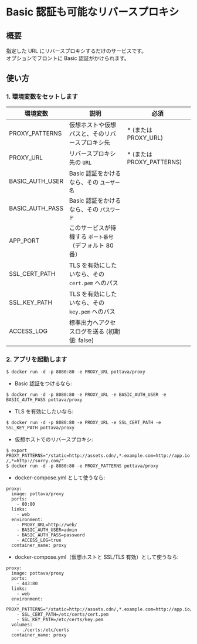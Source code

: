 # Basic 認証も可能なリバースプロキシ


## 概要

指定した URL にリバースプロキシするだけのサービスです。  
オプションでフロントに Basic 認証がかけられます。


## 使い方

### 1. 環境変数をセットします

環境変数            | 説明                                             | 必須
------------------ | ----------------------------------------------- | -------------------
PROXY_PATTERNS     | 仮想ホストや仮想パスと、そのリバースプロキシ先          | * (または PROXY_URL)
PROXY_URL          | リバースプロキシ先の `URL`                         | * (または PROXY_PATTERNS)
BASIC_AUTH_USER    | Basic 認証をかけるなら、その `ユーザー名`            | 
BASIC_AUTH_PASS    | Basic 認証をかけるなら、その `パスワード`            | 
APP_PORT           | このサービスが待機する `ポート番号` （デフォルト 80番） | 
SSL_CERT_PATH      | TLS を有効にしたいなら、その `cert.pem` へのパス     | 
SSL_KEY_PATH       | TLS を有効にしたいなら、その `key.pem` へのパス      | 
ACCESS_LOG         | 標準出力へアクセスログを送る (初期値: false)          | 

### 2. アプリを起動します

`$ docker run -d -p 8080:80 -e PROXY_URL pottava/proxy`

* Basic 認証をつけるなら:  

`$ docker run -d -p 8080:80 -e PROXY_URL -e BASIC_AUTH_USER -e BASIC_AUTH_PASS pottava/proxy`

* TLS を有効にしたいなら:  

`$ docker run -d -p 8080:80 -e PROXY_URL -e SSL_CERT_PATH -e SSL_KEY_PATH pottava/proxy`

* 仮想ホストでのリバースプロキシ:

`$ export PROXY_PATTERNS="/static=http://assets.cdn/,*.example.com=http://app.io/,*=http://sorry.com/"`  
`$ docker run -d -p 8080:80 -e PROXY_PATTERNS pottava/proxy`

* docker-compose.yml として使うなら:  

```
proxy:
  image: pottava/proxy
  ports:
    - 80:80
  links:
    - web
  environment:
    - PROXY_URL=http://web/
    - BASIC_AUTH_USER=admin
    - BASIC_AUTH_PASS=password
    - ACCESS_LOG=true
  container_name: proxy
```

* docker-compose.yml（仮想ホストと SSL/TLS 有効）として使うなら:  

```
proxy:
  image: pottava/proxy
  ports:
    - 443:80
  links:
    - web
  environment:
    - PROXY_PATTERNS="/static=http://assets.cdn/,*.example.com=http://app.io/,*=http://sorry.com/"
    - SSL_CERT_PATH=/etc/certs/cert.pem
    - SSL_KEY_PATH=/etc/certs/key.pem
  volumes:
    - ./certs:/etc/certs
  container_name: proxy
```
